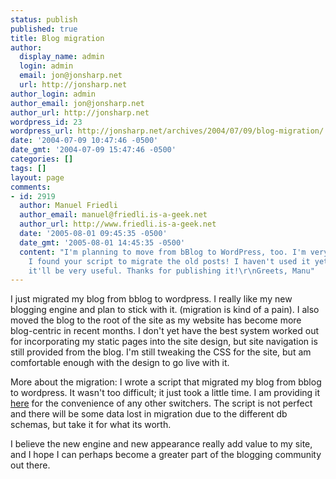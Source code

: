 ```yaml
---
status: publish
published: true
title: Blog migration
author:
  display_name: admin
  login: admin
  email: jon@jonsharp.net
  url: http://jonsharp.net
author_login: admin
author_email: jon@jonsharp.net
author_url: http://jonsharp.net
wordpress_id: 23
wordpress_url: http://jonsharp.net/archives/2004/07/09/blog-migration/
date: '2004-07-09 10:47:46 -0500'
date_gmt: '2004-07-09 15:47:46 -0500'
categories: []
tags: []
layout: page
comments:
- id: 2919
  author: Manuel Friedli
  author_email: manuel@friedli.is-a-geek.net
  author_url: http://www.friedli.is-a-geek.net
  date: '2005-08-01 09:45:35 -0500'
  date_gmt: '2005-08-01 14:45:35 -0500'
  content: "I'm planning to move from bBlog to WordPress, too. I'm very glad that
    I found your script to migrate the old posts! I haven't used it yet, but I'm sure
    it'll be very useful. Thanks for publishing it!\r\nGreets, Manu"
---
```

I just migrated my blog from bblog to wordpress.  I really like my new blogging engine and plan to stick with it.  (migration is kind of a pain).  I also moved the blog to the root of the site as my website has become more blog-centric in recent months.  I don't yet have the best system worked out for incorporating my static pages into the site design, but site navigation is still provided from the blog.  I'm still tweaking the CSS for the site, but am comfortable enough with the design to go live with it.

More about the migration:  I wrote a script that migrated my blog from bblog to wordpress.  It wasn't too difficult; it just took a little time.  I am providing it [here](/files/bblog_migration.phps) for the convenience of any other switchers.  The script is not perfect and there will be some data lost in migration due to the different db schemas, but take it for what its worth.

I believe the new engine and new appearance really add value to my site, and I hope I can perhaps become a greater part of the blogging community out there.
